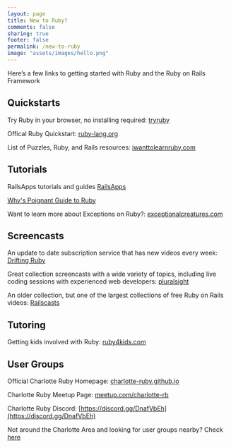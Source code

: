 ```yaml
---
layout: page
title: New to Ruby?
comments: false
sharing: true
footer: false
permalink: /new-to-ruby
image: "assets/images/hello.png"
---
```


Here’s a few links to getting started with Ruby and the Ruby on Rails Framework

## Quickstarts

Try Ruby in your browser, no installing required: [tryruby](https://try.ruby-lang.org/)

Offical Ruby Quickstart: [ruby-lang.org](https://www.ruby-lang.org/en/)

List of Puzzles, Ruby, and Rails resources: [iwanttolearnruby.com](http://iwanttolearnruby.com)

## Tutorials

RailsApps tutorials and guides [RailsApps](http://railsapps.github.io/)

[Why's Poignant Guide to Ruby](https://poignant.guide/)

Want to learn more about Exceptions on Ruby?: [exceptionalcreatures.com](https://www.exceptionalcreatures.com)

## Screencasts

An update to date subscription service that has new videos every week: [Drifting Ruby](https://www.driftingruby.com)

Great collection screencasts with a wide variety of topics, including live coding sessions with experienced web developers: [pluralsight](https://www.pluralsight.com)

An older collection, but one of the largest collections of free Ruby on Rails videos: [Railscasts](http://railscasts.com/)

## Tutoring

Getting kids involved with Ruby: [ruby4kids.com](http://ruby4kids.com)

## User Groups

Official Charlotte Ruby Homepage: [charlotte-ruby.github.io](http://charlotte-ruby.github.io)

Charlotte Ruby Meetup Page: [meetup.com/charlotte-rb](http://meetup.com/charlotte-rb)

Charlotte Ruby Discord: [https://discord.gg/DnafVbEh](https://discord.gg/DnafVbEh)

Not around the Charlotte Area and looking for user groups nearby? Check [here](https://www.ruby-lang.org/en/community/user-groups/)
